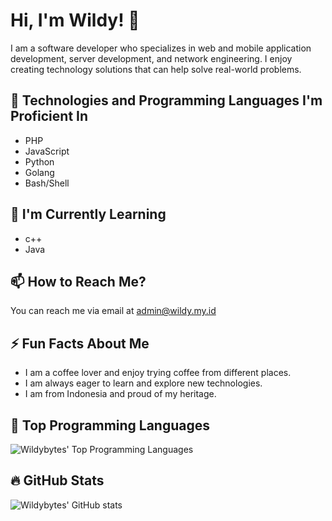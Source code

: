 # Hi, I'm Wildy! 👋

I am a software developer who specializes in web and mobile application development, server development, and network engineering. I enjoy creating technology solutions that can help solve real-world problems.

## 🔭 Technologies and Programming Languages I'm Proficient In
* PHP
* JavaScript
* Python
* Golang
* Bash/Shell

## 🌱 I'm Currently Learning
* c++
* Java

## 📫 How to Reach Me?
You can reach me via email at admin@wildy.my.id

## ⚡ Fun Facts About Me
* I am a coffee lover and enjoy trying coffee from different places.
* I am always eager to learn and explore new technologies.
* I am from Indonesia and proud of my heritage.

## 🌟 Top Programming Languages
![Wildybytes' Top Programming Languages](https://github-readme-stats.vercel.app/api/top-langs/?username=wildy8283&theme=tokyonight&layout=compact&langs_count=10)

## 🔥 GitHub Stats
![Wildybytes' GitHub stats](https://github-readme-stats.vercel.app/api?username=wildy8283&show_icons=true&theme=tokyonight)
